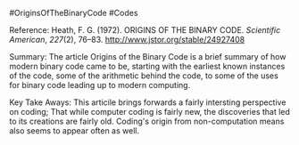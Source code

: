 #OriginsOfTheBinaryCode #Codes 

Reference:
Heath, F. G. (1972). ORIGINS OF THE BINARY CODE. _Scientific American_, _227_(2), 76–83. http://www.jstor.org/stable/24927408

Summary:
The article Origins of the Binary Code is a brief summary of how modern binary code came to be, starting with the earliest known instances of the code, some of the arithmetic behind the code, to some of the uses for binary code leading up to modern computing.

Key Take Aways:
This articile brings forwards a fairly intersting perspective on coding; That while computer coding is fairly new, the discoveries that led to its creations are fairly old. Coding's origin from non-computation means also seems to appear often as well.